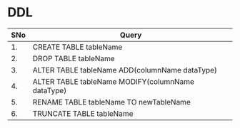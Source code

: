 # DDL #

|__SNo__|__Query__|
|-------|---------|
|1.| CREATE TABLE tableName|
|2.| DROP TABLE tableName|
|3.| ALTER TABLE tableName ADD(columnName dataType)|
|4.| ALTER TABLE tableName MODIFY(columnName dataType)|
|5.| RENAME TABLE tableName TO newTableName|
|6.| TRUNCATE TABLE tableName|
